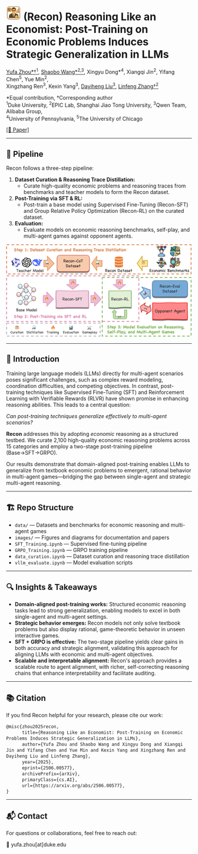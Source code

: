 # <img src="images/ai_economist.png" width="40" alt="AI Economist Icon" /> (Recon) Reasoning Like an Economist: Post-Training on Economic Problems Induces Strategic Generalization in LLMs
   
[Yufa Zhou*†<sup>1</sup>](https://masterzhou1.github.io/), [Shaobo Wang*<sup>2,3</sup>](https://gszfwsb.github.io/), Xingyu Dong*<sup>4</sup>, Xiangqi Jin<sup>2</sup>, Yifang Chen<sup>5</sup>, Yue Min<sup>2</sup>,   
Xingzhang Ren<sup>3</sup>, Kexin Yang<sup>3</sup>, [Dayiheng Liu<sup>3</sup>](https://dayihengliu.github.io/), [Linfeng Zhang†<sup>2</sup>](http://www.zhanglinfeng.tech/)

*Equal contribution, †Corresponding author   
<sup>1</sup>Duke University, <sup>2</sup>EPIC Lab, Shanghai Jiao Tong University, <sup>3</sup>Qwen Team, Alibaba Group,   
<sup>4</sup>University of Pennsylvania, <sup>5</sup>The University of Chicago

[[📄 Paper]](https://arxiv.org/abs/2506.00577)  

---

## 🔄 Pipeline

Recon follows a three-step pipeline:

1. **Dataset Curation & Reasoning Trace Distillation:**
   - Curate high-quality economic problems and reasoning traces from benchmarks and teacher models to form the Recon dataset.
2. **Post-Training via SFT & RL:**
   - Post-train a base model using Supervised Fine-Tuning (Recon-SFT) and Group Relative Policy Optimization (Recon-RL) on the curated dataset.
3. **Evaluation:**
   - Evaluate models on economic reasoning benchmarks, self-play, and multi-agent games against opponent agents.

<p align="center">
  <img src="images/pipeline.png" width="800"/>
</p>

---

## 📖 Introduction

Training large language models (LLMs) directly for multi-agent scenarios poses significant challenges, such as complex reward modeling, coordination difficulties, and competing objectives. In contrast, post-training techniques like Supervised Fine-Tuning (SFT) and Reinforcement Learning with Verifiable Rewards (RLVR) have shown promise in enhancing reasoning abilities. This leads to a central question:

*Can post-training techniques generalize effectively to multi-agent scenarios?*

**Recon** addresses this by adopting *economic* reasoning as a structured testbed. We curate 2,100 high-quality economic reasoning problems across 15 categories and employ a two-stage post-training pipeline (Base→SFT→GRPO).

Our results demonstrate that domain-aligned post-training enables LLMs to generalize from textbook economic problems to emergent, rational behavior in multi-agent games—bridging the gap between single-agent and strategic multi-agent reasoning.

---

## 🏗️ Repo Structure

- `data/` — Datasets and benchmarks for economic reasoning and multi-agent games
- `images/` — Figures and diagrams for documentation and papers
- `SFT_Training.ipynb` — Supervised fine-tuning pipeline
- `GRPO_Training.ipynb` — GRPO training pipeline
- `data_curation.ipynb` — Dataset curation and reasoning trace distillation
- `vllm_evaluate.ipynb` — Model evaluation scripts

---

## 🔍 Insights & Takeaways

- **Domain-aligned post-training works:** Structured economic reasoning tasks lead to strong generalization, enabling models to excel in both single-agent and multi-agent settings.
- **Strategic behavior emerges:** Recon models not only solve textbook problems but also display rational, game-theoretic behavior in unseen interactive games.
- **SFT + GRPO is effective:** The two-stage pipeline yields clear gains in both accuracy and strategic alignment, validating this approach for aligning LLMs with economic and multi-agent objectives.
- **Scalable and interpretable alignment:** Recon's approach provides a scalable route to agent alignment, with richer, self-correcting reasoning chains that enhance interpretability and facilitate auditing.

---

## 📚 Citation

If you find Recon helpful for your research, please cite our work:

```
@misc{zhou2025recon,
      title={Reasoning Like an Economist: Post-Training on Economic Problems Induces Strategic Generalization in LLMs}, 
      author={Yufa Zhou and Shaobo Wang and Xingyu Dong and Xiangqi Jin and Yifang Chen and Yue Min and Kexin Yang and Xingzhang Ren and Dayiheng Liu and Linfeng Zhang},
      year={2025},
      eprint={2506.00577},
      archivePrefix={arXiv},
      primaryClass={cs.AI},
      url={https://arxiv.org/abs/2506.00577}, 
}
```

---

## 📬 Contact

For questions or collaborations, feel free to reach out:

📧 yufa.zhou[at]duke.edu








